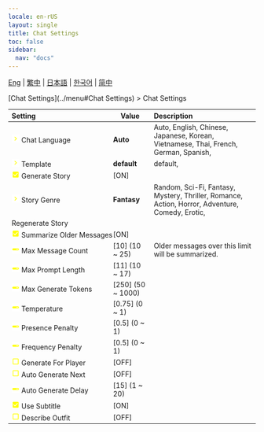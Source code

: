 ```yaml
---
locale: en-rUS
layout: single
title: Chat Settings
toc: false
sidebar:
  nav: "docs"
---
```

[Eng](/dancexr/menu/2025.4/chat/chat_settings) | [繁中](/tw/dancexr/menu/2025.4/chat/chat_settings) | [日本語](/jp/dancexr/menu/2025.4/chat/chat_settings) | [한국어](/kr/dancexr/menu/2025.4/chat/chat_settings) | [简中](/zh/dancexr/menu/2025.4/chat/chat_settings)

[Chat Settings](../menu#Chat Settings) > Chat Settings



| Setting | Value | Description |
| :--- | --- | :--- |
|<nobr><img src="/images/icon/ic_chevron.png" alt="chevron icon"/> Chat Language</nobr>| **Auto** | Auto, English, Chinese, Japanese, Korean, Vietnamese, Thai, French, German, Spanish,  |
|<nobr><img src="/images/icon/ic_chevron.png" alt="chevron icon"/> Template</nobr>| **default** | default,  |
|<nobr><img src="/images/icon/ic_check_on.png" alt="check on icon"/> Generate Story</nobr>| [ON] | 
|<nobr><img src="/images/icon/ic_chevron.png" alt="chevron icon"/> Story Genre</nobr>| **Fantasy** | Random, Sci-Fi, Fantasy, Mystery, Thriller, Romance, Action, Horror, Adventure, Comedy, Erotic,  |
|<nobr> Regenerate Story</nobr>|| 
|<nobr><img src="/images/icon/ic_check_on.png" alt="check on icon"/> Summarize Older Messages</nobr>| [ON] | 
|<nobr><img src="/images/icon/ic_slider.png" alt="slider icon"/> Max Message Count</nobr>| [10] (10 ~ 25) | Older messages over this limit will be summarized.
|<nobr><img src="/images/icon/ic_slider.png" alt="slider icon"/> Max Prompt Length</nobr>| [11] (10 ~ 17) | 
|<nobr><img src="/images/icon/ic_slider.png" alt="slider icon"/> Max Generate Tokens</nobr>| [250] (50 ~ 1000) | 
|<nobr><img src="/images/icon/ic_slider.png" alt="slider icon"/> Temperature</nobr>| [0.75] (0 ~ 1) | 
|<nobr><img src="/images/icon/ic_slider.png" alt="slider icon"/> Presence Penalty</nobr>| [0.5] (0 ~ 1) | 
|<nobr><img src="/images/icon/ic_slider.png" alt="slider icon"/> Frequency Penalty</nobr>| [0.5] (0 ~ 1) | 
|<nobr><img src="/images/icon/ic_check_off.png" alt="check off icon"/> Generate For Player</nobr>| [OFF] | 
|<nobr><img src="/images/icon/ic_check_off.png" alt="check off icon"/> Auto Generate Next</nobr>| [OFF] | 
|<nobr><img src="/images/icon/ic_slider.png" alt="slider icon"/> Auto Generate Delay</nobr>| [15] (1 ~ 20) | 
|<nobr><img src="/images/icon/ic_check_on.png" alt="check on icon"/> Use Subtitle</nobr>| [ON] | 
|<nobr><img src="/images/icon/ic_check_off.png" alt="check off icon"/> Describe Outfit</nobr>| [OFF] | 
